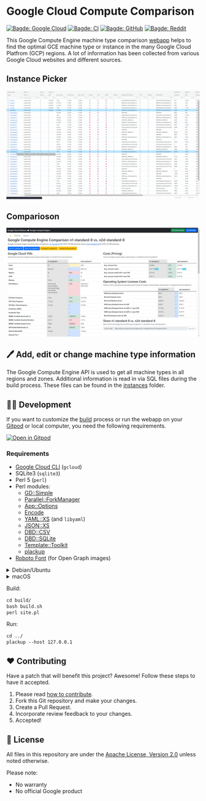 # Google Cloud Compute Comparison

[![Bagde: Google Cloud](https://img.shields.io/badge/Google%20Cloud-%234285F4.svg?logo=google-cloud&logoColor=white)](#readme)
[![Bagde: CI](https://github.com/Cyclenerd/google-cloud-compute-machine-types/actions/workflows/build.yml/badge.svg)](https://github.com/Cyclenerd/google-cloud-compute-machine-types/actions/workflows/build.yml)
[![Bagde: GitHub](https://img.shields.io/github/license/cyclenerd/google-cloud-compute-machine-types)](https://github.com/Cyclenerd/google-cloud-compute-machine-types/blob/master/LICENSE)
[![Bagde: Reddit](https://img.shields.io/reddit/subreddit-subscribers/googlecloud?label=Google%20Cloud%20Platform&style=social)](https://www.reddit.com/r/googlecloud/comments/tbuo5q/google_compute_engine_machine_type_comparison/)


This Google Compute Engine machine type comparison [webapp](https://gcloud-compute.com/) helps to find the optimal GCE machine type or instance in the many Google Cloud Platfrom (GCP) regions. A lot of information has been collected from various Google Cloud websites and different sources.

## Instance Picker

[![Screenshot: gcloud-compute.com - Instance Picker](https://raw.githubusercontent.com/Cyclenerd/google-cloud-compute-machine-types/master/img/grid.jpg?v1)](https://gcloud-compute.com/)

## Comparioson

[![Screenshot: gcloud-compute.com - Comparison](https://raw.githubusercontent.com/Cyclenerd/google-cloud-compute-machine-types/master/img/compare.jpg?v1)](https://gcloud-compute.com/comparison/n1-standard-8/vs/n2d-standard-8.html)

## 🖊️ Add, edit or change machine type information

The Google Compute Engine API is used to get all machine types in all regions and zones.
Additional information is read in via SQL files during the build process.
These files can be found in the [instances](./instances/) folder.

## 🧑‍💻 Development

If you want to customize the [build](./build/) process or run the webapp on your [Gitpod](https://gitpod.io/#https://github.com/Cyclenerd/google-cloud-compute-machine-types) or local computer,
you need the following requirements.

[![Open in Gitpod](https://gitpod.io/button/open-in-gitpod.svg)](https://gitpod.io/#https://github.com/Cyclenerd/google-cloud-compute-machine-types)

### Requirements

* [Google Cloud CLI](https://cloud.google.com/sdk/docs/install) (`gcloud`)
* SQLite3 (`sqlite3`)
* Perl 5 (`perl`)
* Perl modules:
	* [GD::Simple](https://metacpan.org/pod/GD::Simple)
	* [Parallel::ForkManager](https://metacpan.org/pod/Parallel::ForkManager)
	* [App::Options](https://metacpan.org/pod/App::Options)
	* [Encode](https://metacpan.org/pod/Encode)
	* [YAML::XS](https://metacpan.org/pod/YAML::XS) (and `libyaml`)
	* [JSON::XS](https://metacpan.org/pod/JSON::XS)
	* [DBD::CSV](https://metacpan.org/pod/DBD::CSV)
	* [DBD::SQLite](https://metacpan.org/pod/DBD::SQLite)
	* [Template::Toolkit](https://metacpan.org/pod/Template::Toolkit)
	* [plackup](https://metacpan.org/dist/Plack/view/script/plackup)
* [Roboto Font](https://fonts.google.com/specimen/Roboto) (for Open Graph images)

<details>
<summary>Debian/Ubuntu</summary>

Packages:
```shell
sudo apt update
sudo apt install \
	sqlite3 \
	libparallel-forkmanager-perl \
	libapp-options-perl \
	libencode-perl \
	libyaml-libyaml-perl \
	libjson-xs-perl \
	libdbd-csv-perl \
	libdbd-sqlite3-perl \
	libtemplate-perl \
	libplack-perl \
	libgd-perl \
	fonts-roboto
```

[Google Cloud CLI](https://cloud.google.com/sdk/docs/install#deb):
```shell
sudo apt-get install apt-transport-https ca-certificates gnupg
# Add the gcloud CLI distribution URI as a package source
echo "deb [signed-by=/usr/share/keyrings/cloud.google.gpg] https://packages.cloud.google.com/apt cloud-sdk main" | sudo tee -a /etc/apt/sources.list.d/google-cloud-sdk.list
# Import the Google Cloud public key.
curl https://packages.cloud.google.com/apt/doc/apt-key.gpg | sudo tee /usr/share/keyrings/cloud.google.gpg
# Update and install the gcloud CLI
sudo apt-get update
sudo apt-get install google-cloud-cli
```
</details>

<details>
<summary>macOS</summary>

Homebrew packages:
```shell
brew install perl
brew install cpanminus pkg-config
brew install sqlite3
brew install gd
brew install --cask google-cloud-sdk
```


Perl modules:
```shell
cpanm --installdeps .
```
</details>

Build:
```shell
cd build/
bash build.sh
perl site.pl
```

Run:
```shell
cd ../
plackup --host 127.0.0.1
```

## ❤️ Contributing

Have a patch that will benefit this project?
Awesome! Follow these steps to have it accepted.

1. Please read [how to contribute](CONTRIBUTING.md).
1. Fork this Git repository and make your changes.
1. Create a Pull Request.
1. Incorporate review feedback to your changes.
1. Accepted!


## 📜 License

All files in this repository are under the [Apache License, Version 2.0](LICENSE) unless noted otherwise.

Please note:

* No warranty
* No official Google product